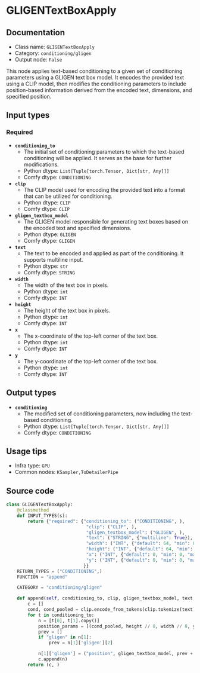 # GLIGENTextBoxApply
## Documentation
- Class name: `GLIGENTextBoxApply`
- Category: `conditioning/gligen`
- Output node: `False`

This node applies text-based conditioning to a given set of conditioning parameters using a GLIGEN text box model. It encodes the provided text using a CLIP model, then modifies the conditioning parameters to include position-based information derived from the encoded text, dimensions, and specified position.
## Input types
### Required
- **`conditioning_to`**
    - The initial set of conditioning parameters to which the text-based conditioning will be applied. It serves as the base for further modifications.
    - Python dtype: `List[Tuple[torch.Tensor, Dict[str, Any]]]`
    - Comfy dtype: `CONDITIONING`
- **`clip`**
    - The CLIP model used for encoding the provided text into a format that can be utilized for conditioning.
    - Python dtype: `CLIP`
    - Comfy dtype: `CLIP`
- **`gligen_textbox_model`**
    - The GLIGEN model responsible for generating text boxes based on the encoded text and specified dimensions.
    - Python dtype: `GLIGEN`
    - Comfy dtype: `GLIGEN`
- **`text`**
    - The text to be encoded and applied as part of the conditioning. It supports multiline input.
    - Python dtype: `str`
    - Comfy dtype: `STRING`
- **`width`**
    - The width of the text box in pixels.
    - Python dtype: `int`
    - Comfy dtype: `INT`
- **`height`**
    - The height of the text box in pixels.
    - Python dtype: `int`
    - Comfy dtype: `INT`
- **`x`**
    - The x-coordinate of the top-left corner of the text box.
    - Python dtype: `int`
    - Comfy dtype: `INT`
- **`y`**
    - The y-coordinate of the top-left corner of the text box.
    - Python dtype: `int`
    - Comfy dtype: `INT`
## Output types
- **`conditioning`**
    - The modified set of conditioning parameters, now including the text-based conditioning.
    - Python dtype: `List[Tuple[torch.Tensor, Dict[str, Any]]]`
    - Comfy dtype: `CONDITIONING`
## Usage tips
- Infra type: `GPU`
- Common nodes: `KSampler,ToDetailerPipe`


## Source code
```python
class GLIGENTextBoxApply:
    @classmethod
    def INPUT_TYPES(s):
        return {"required": {"conditioning_to": ("CONDITIONING", ),
                              "clip": ("CLIP", ),
                              "gligen_textbox_model": ("GLIGEN", ),
                              "text": ("STRING", {"multiline": True}),
                              "width": ("INT", {"default": 64, "min": 8, "max": MAX_RESOLUTION, "step": 8}),
                              "height": ("INT", {"default": 64, "min": 8, "max": MAX_RESOLUTION, "step": 8}),
                              "x": ("INT", {"default": 0, "min": 0, "max": MAX_RESOLUTION, "step": 8}),
                              "y": ("INT", {"default": 0, "min": 0, "max": MAX_RESOLUTION, "step": 8}),
                             }}
    RETURN_TYPES = ("CONDITIONING",)
    FUNCTION = "append"

    CATEGORY = "conditioning/gligen"

    def append(self, conditioning_to, clip, gligen_textbox_model, text, width, height, x, y):
        c = []
        cond, cond_pooled = clip.encode_from_tokens(clip.tokenize(text), return_pooled="unprojected")
        for t in conditioning_to:
            n = [t[0], t[1].copy()]
            position_params = [(cond_pooled, height // 8, width // 8, y // 8, x // 8)]
            prev = []
            if "gligen" in n[1]:
                prev = n[1]['gligen'][2]

            n[1]['gligen'] = ("position", gligen_textbox_model, prev + position_params)
            c.append(n)
        return (c, )

```
